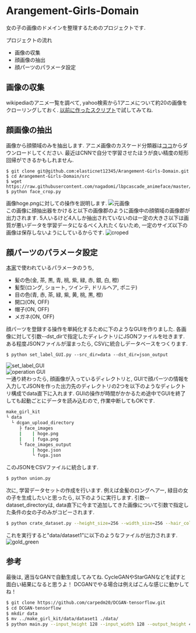 # Arangement-Girls-Domain
女の子の画像のドメインを整理するためのプロジェクトです.

プロジェクトの流れ
+ 画像の収集
+ 顔画像の抽出
+ 顔パーツのパラメータ設定

## 画像の収集
wikipediaのアニメ一覧を調べて, yahoo検索から1アニメについて約20の画像をクローリングしておく.
<a href="https://github.com/elasticnet12345/classification-year-of-anime/tree/master/crawler">以前に作ったスクリプト</a>で試してみてね.

## 顔画像の抽出
画像から顔領域のみを抽出します.
アニメ画像のカスケード分類器は<a href="https://github.com/nagadomi/lbpcascade_animeface">ココ</a>からダウンロードしてください.
最近はCNNで自分で学習させたほうが良い精度の矩形回帰ができるかもしれません.
```
$ git clone git@github.com:elasticnet12345/Arangement-Girls-Domain.git
$ cd Arangement-Girls-Domain/src
$ wget https://raw.githubusercontent.com/nagadomi/lbpcascade_animeface/master/lbpcascade_animeface.xml
$ python face_crop.py 
```
画像hoge.pngに対しての操作を説明します.
<img src="img/57569.png" alt="元画像" title="元画像"><br>
この画像に顔抽出器をかけると以下の画像郡のように画像中の顔領域の画像郡が出力されます.
5人いるけど4人しか抽出されていないのは一定の大きさ以下は画質が悪いデータを学習データになるべく入れたくないため,
一定のサイズ以下の画像は保存しないようにしているからです.
<img src="img/croped_face.png" alt="croped" title="croped"><br>

## 顔パーツのパラメータ設定
<a href="http://make.girls.moe/#/">本家</a>で使われているパラメータのうち, <br>
- 髪の色(金, 茶, 黒, 青, 桃, 紫, 緑, 赤, 銀, 白, 橙)
- 髪型(ロング, ショート, ツインテ, ドリルヘア, ポニテ) 
- 目の色(青, 赤, 茶, 緑, 紫, 黄, 桃, 黒, 橙)
- 開口(ON, OFF)
- 帽子(ON, OFF)
- メガネ(ON, OFF)

顔パーツを登録する操作を単純化するために下のようなGUIを作りました.
各画像に対して引数--dst_dirで指定したディレクトリにJSONファイルを吐きます.
ある程度JSONファイルが溜まったら, CSVに統合しデータベースをつくります.
```
$ python set_label_GUI.py --src_dir=data --dst_dir=json_output
```
<img src="img/GUI.png" alt="set_label_GUI" title="set_label_GUI"><br>
<img src="img/s_GUI_operation.png" alt="operation GUI" title="operation GUI"><br>
一通り終わったら, 顔画像が入っているディレクトリと, GUIで顔パーツの情報を入力してJSONを作った出力先のディレクトリの2つを以下のようなディレクトリ構成でdata直下に入れます.
GUIの操作が時間がかかるため途中でGUIを終了しても起動ごとにデータを読み込むので, 作業中断してもOKです.
```sh
make_girl_kit
└ data
  └ dcgan_upload_directory
     ├ face_images 
     |    | hoge.png
     |    | fuga.png
     └ face_images_output
          | hoge.json
          └ fuga.json
```
このJSONをCSVファイルに統合します.
```sh
$ python union.py
```
次に, 学習データセットの作成を行います.
例えば金髪のロングヘアー, 緑目の女の子を生成したいと思ったら, 以下のように実行します.
引数--dataset_directoryは, data直下に今まで追加してきた画像について引数で指定した条件の女の子のみがコピーされます.
```sh
$ python crate_dataset.py --height_size=256 --width_size=256 --hair_color="gold" --hair_type="long" --eye_color="green" --dataset_directory dataset1
```
これを実行すると"data/dataset1"に以下のようなファイルが出力されます.
<img src="img/gold_hair_green_eye.png" alt="gold_green" title="金髪ロング緑目"><br>


## 参考
最後は, 適当なGANで自動生成してみてね. CycleGANやStarGANなどを試すと面白い結果になると思うよ！
DCGANでやる場合は例えばこんな感じに動かしてね！
```sh
$ git clone https://github.com/carpedm20/DCGAN-tensorflow.git
$ cd DCGAN-tensorflow
$ mkdir data
$ mv ../make_girl_kit/data/dataset1 ./data/
$ python main.py --input_height 128 --input_width 128 --output_height 48 --output_width 48 --dataset dataset1 --crop --train --epoch 300 --input_fname_pattern "*.png"
```
